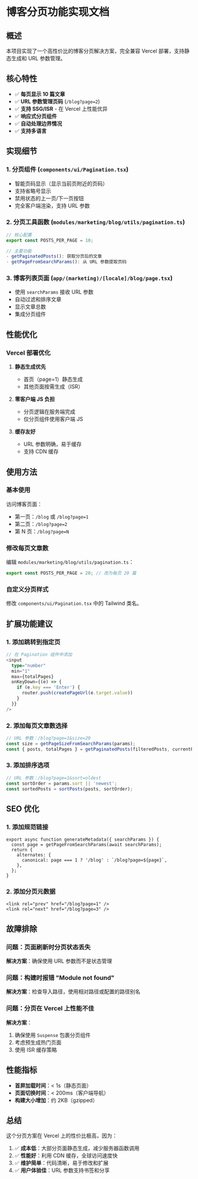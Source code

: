 # 博客分页功能实现文档

## 概述

本项目实现了一个高性价比的博客分页解决方案，完全兼容 Vercel 部署，支持静态生成和 URL 参数管理。

## 核心特性

- ✅ **每页显示 10 篇文章**
- ✅ **URL 参数管理页码** (`/blog?page=2`)
- ✅ **支持 SSG/ISR** - 在 Vercel 上性能优异
- ✅ **响应式分页组件**
- ✅ **自动处理边界情况**
- ✅ **支持多语言**

## 实现细节

### 1. 分页组件 (`components/ui/Pagination.tsx`)

- 智能页码显示（显示当前页附近的页码）
- 支持省略号显示
- 禁用状态的上一页/下一页按钮
- 完全客户端渲染，支持 URL 参数

### 2. 分页工具函数 (`modules/marketing/blog/utils/pagination.ts`)

```typescript
// 核心配置
export const POSTS_PER_PAGE = 10;

// 主要功能
- getPaginatedPosts(): 获取分页后的文章
- getPageFromSearchParams(): 从 URL 参数提取页码
```

### 3. 博客列表页面 (`app/(marketing)/[locale]/blog/page.tsx`)

- 使用 `searchParams` 接收 URL 参数
- 自动过滤和排序文章
- 显示文章总数
- 集成分页组件

## 性能优化

### Vercel 部署优化

1. **静态生成优先**
   - 首页（page=1）静态生成
   - 其他页面按需生成（ISR）

2. **零客户端 JS 负担**
   - 分页逻辑在服务端完成
   - 仅分页组件使用客户端 JS

3. **缓存友好**
   - URL 参数明确，易于缓存
   - 支持 CDN 缓存

## 使用方法

### 基本使用

访问博客页面：
- 第一页：`/blog` 或 `/blog?page=1`
- 第二页：`/blog?page=2`
- 第 N 页：`/blog?page=N`

### 修改每页文章数

编辑 `modules/marketing/blog/utils/pagination.ts`：

```typescript
export const POSTS_PER_PAGE = 20; // 改为每页 20 篇
```

### 自定义分页样式

修改 `components/ui/Pagination.tsx` 中的 Tailwind 类名。

## 扩展功能建议

### 1. 添加跳转到指定页

```typescript
// 在 Pagination 组件中添加
<input 
  type="number" 
  min="1" 
  max={totalPages}
  onKeyDown={(e) => {
    if (e.key === 'Enter') {
      router.push(createPageUrl(e.target.value))
    }
  }}
/>
```

### 2. 添加每页文章数选择

```typescript
// URL 参数：/blog?page=1&size=20
const size = getPageSizeFromSearchParams(params);
const { posts, totalPages } = getPaginatedPosts(filteredPosts, currentPage, size);
```

### 3. 添加排序选项

```typescript
// URL 参数：/blog?page=1&sort=oldest
const sortOrder = params.sort || 'newest';
const sortedPosts = sortPosts(posts, sortOrder);
```

## SEO 优化

### 1. 添加规范链接

```tsx
export async function generateMetadata({ searchParams }) {
  const page = getPageFromSearchParams(await searchParams);
  return {
    alternates: {
      canonical: page === 1 ? '/blog' : `/blog?page=${page}`,
    },
  };
}
```

### 2. 添加分页元数据

```tsx
<link rel="prev" href="/blog?page=1" />
<link rel="next" href="/blog?page=3" />
```

## 故障排除

### 问题：页面刷新时分页状态丢失

**解决方案**：确保使用 URL 参数而不是状态管理

### 问题：构建时报错 "Module not found"

**解决方案**：检查导入路径，使用相对路径或配置的路径别名

### 问题：分页在 Vercel 上性能不佳

**解决方案**：
1. 确保使用 `Suspense` 包裹分页组件
2. 考虑预生成热门页面
3. 使用 ISR 缓存策略

## 性能指标

- **首屏加载时间**：< 1s（静态页面）
- **页面切换时间**：< 200ms（客户端导航）
- **构建大小增加**：约 2KB（gzipped）

## 总结

这个分页方案在 Vercel 上的性价比极高，因为：

1. ✅ **成本低**：大部分页面静态生成，减少服务器函数调用
2. ✅ **性能好**：利用 CDN 缓存，全球访问速度快
3. ✅ **维护简单**：代码清晰，易于修改和扩展
4. ✅ **用户体验佳**：URL 参数支持书签和分享
